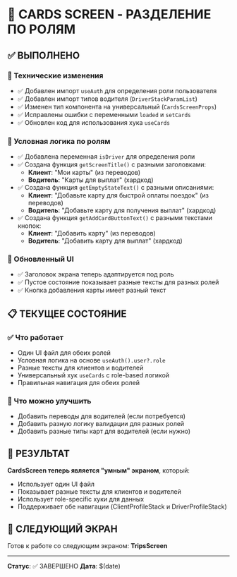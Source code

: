 # 🎯 CARDS SCREEN - РАЗДЕЛЕНИЕ ПО РОЛЯМ

## ✅ ВЫПОЛНЕНО

### 🔧 Технические изменения
- ✅ Добавлен импорт `useAuth` для определения роли пользователя
- ✅ Добавлен импорт типов водителя (`DriverStackParamList`)
- ✅ Изменен тип компонента на универсальный (`CardsScreenProps`)
- ✅ Исправлены ошибки с переменными `loaded` и `setCards`
- ✅ Обновлен код для использования хука `useCards`

### 🎨 Условная логика по ролям
- ✅ Добавлена переменная `isDriver` для определения роли
- ✅ Создана функция `getScreenTitle()` с разными заголовками:
  - **Клиент**: "Мои карты" (из переводов)
  - **Водитель**: "Карты для выплат" (хардкод)
- ✅ Создана функция `getEmptyStateText()` с разными описаниями:
  - **Клиент**: "Добавьте карту для быстрой оплаты поездок" (из переводов)
  - **Водитель**: "Добавьте карту для получения выплат" (хардкод)
- ✅ Создана функция `getAddCardButtonText()` с разными текстами кнопок:
  - **Клиент**: "Добавить карту" (из переводов)
  - **Водитель**: "Добавить карту для выплат" (хардкод)

### 🔄 Обновленный UI
- ✅ Заголовок экрана теперь адаптируется под роль
- ✅ Пустое состояние показывает разные тексты для разных ролей
- ✅ Кнопка добавления карты имеет разный текст

## 📋 ТЕКУЩЕЕ СОСТОЯНИЕ

### ✅ Что работает
- Один UI файл для обеих ролей
- Условная логика на основе `useAuth().user?.role`
- Разные тексты для клиентов и водителей
- Универсальный хук `useCards` с role-based логикой
- Правильная навигация для обеих ролей

### 🔄 Что можно улучшить
- Добавить переводы для водителей (если потребуется)
- Добавить разную логику валидации для разных ролей
- Добавить разные типы карт для водителей (если нужно)

## 🎯 РЕЗУЛЬТАТ

**CardsScreen теперь является "умным" экраном**, который:
- Использует один UI файл
- Показывает разные тексты для клиентов и водителей
- Использует role-specific хуки для данных
- Поддерживает обе навигации (ClientProfileStack и DriverProfileStack)

## 📝 СЛЕДУЮЩИЙ ЭКРАН

Готов к работе со следующим экраном: **TripsScreen**

---
**Статус**: ✅ ЗАВЕРШЕНО
**Дата**: $(date) 